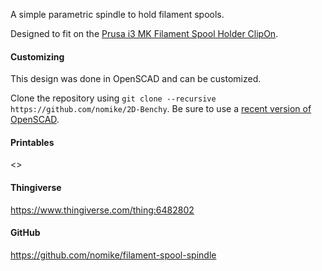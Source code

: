 A simple parametric spindle to hold filament spools.

Designed to fit on the [Prusa i3 MK Filament Spool Holder ClipOn](https://www.printables.com/model/81806-prusa-i3-mk-filament-spool-holder-clipon/files).

#### Customizing

This design was done in OpenSCAD and can be customized.

Clone the repository using `git clone --recursive https://github.com/nomike/2D-Benchy`.
Be sure to use a [recent version of OpenSCAD](https://openscad.org/downloads.html#snapshots).

#### Printables

<>

#### Thingiverse

<https://www.thingiverse.com/thing:6482802>

#### GitHub

<https://github.com/nomike/filament-spool-spindle>
